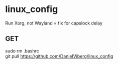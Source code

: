 # linux_config

Run Xorg, not Wayland = fix for capslock delay

## GET
sudo rm .bashrc\
git pull https://github.com/DanielViberg/linux_config

